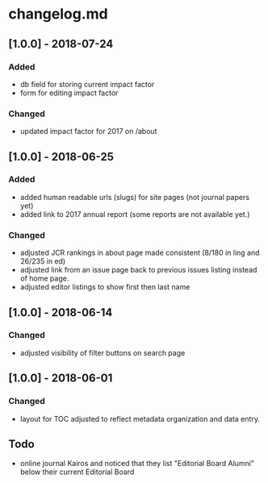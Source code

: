# changelog.md

## [1.0.0] - 2018-07-24

### Added
- db field for storing current impact factor
- form for editing impact factor

### Changed
- updated impact factor for 2017 on /about

## [1.0.0] - 2018-06-25

### Added
- added human readable urls (slugs) for site pages (not journal papers yet)
- added link to 2017 annual report (some reports are not available yet.)

### Changed
- adjusted JCR rankings in about page made consistent (8/180 in ling and 26/235 in ed)
- adjusted link from an issue page back to previous issues listing instead of home page.
- adjusted editor listings to show first then last name

## [1.0.0] - 2018-06-14

### Changed
- adjusted visibility of filter buttons on search page

## [1.0.0] - 2018-06-01

### Changed
- layout for TOC adjusted to reflect metadata organization and data entry.

## Todo

- online journal Kairos and noticed that they list "Editorial Board Alumni" below their current Editorial Board

